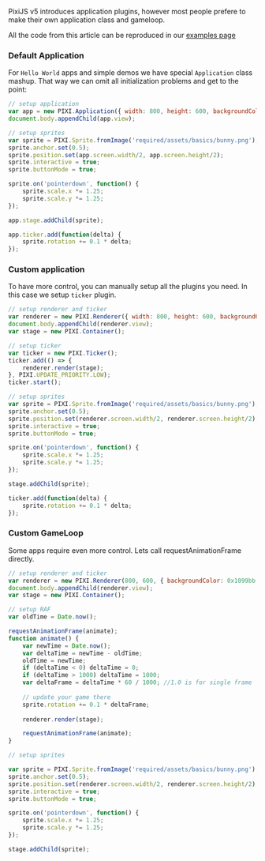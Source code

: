 PixiJS v5 introduces application plugins, however most people prefere to make their own application class and gameloop.

All the code from this article can be reproduced in our [examples page](http://pixijs.io/examples/?v=next-interaction#/basics/basic.js)

### Default Application

For `Hello World` apps and simple demos we have special `Application` class mashup. That way we can omit all initialization problems and get to the point:

```js
// setup application
var app = new PIXI.Application({ width: 800, height: 600, backgroundColor: 0x1099bb });
document.body.appendChild(app.view);

// setup sprites
var sprite = PIXI.Sprite.fromImage('required/assets/basics/bunny.png');
sprite.anchor.set(0.5);
sprite.position.set(app.screen.width/2, app.screen.height/2);
sprite.interactive = true;
sprite.buttonMode = true;

sprite.on('pointerdown', function() {
    sprite.scale.x *= 1.25;
    sprite.scale.y *= 1.25;
});

app.stage.addChild(sprite);

app.ticker.add(function(delta) {
    sprite.rotation += 0.1 * delta;
});
```

### Custom application

To have more control, you can manually setup all the plugins you need. In this case we setup `ticker` plugin.

```js
// setup renderer and ticker
var renderer = new PIXI.Renderer({ width: 800, height: 600, backgroundColor: 0x1099bb });
document.body.appendChild(renderer.view);
var stage = new PIXI.Container();

// setup ticker
var ticker = new PIXI.Ticker();
ticker.add(() => {
    renderer.render(stage);
}, PIXI.UPDATE_PRIORITY.LOW);
ticker.start();

// setup sprites
var sprite = PIXI.Sprite.fromImage('required/assets/basics/bunny.png');
sprite.anchor.set(0.5);
sprite.position.set(renderer.screen.width/2, renderer.screen.height/2);
sprite.interactive = true;
sprite.buttonMode = true;

sprite.on('pointerdown', function() {
    sprite.scale.x *= 1.25;
    sprite.scale.y *= 1.25;
});

stage.addChild(sprite);

ticker.add(function(delta) {
    sprite.rotation += 0.1 * delta;
});
```

### Custom GameLoop

Some apps require even more control. Lets call requestAnimationFrame directly.

```js
// setup renderer and ticker
var renderer = new PIXI.Renderer(800, 600, { backgroundColor: 0x1099bb });
document.body.appendChild(renderer.view);
var stage = new PIXI.Container();

// setup RAF
var oldTime = Date.now();

requestAnimationFrame(animate);
function animate() {
    var newTime = Date.now();
    var deltaTime = newTime - oldTime;
    oldTime = newTime;	
    if (deltaTime < 0) deltaTime = 0;
    if (deltaTime > 1000) deltaTime = 1000;
    var deltaFrame = deltaTime * 60 / 1000; //1.0 is for single frame
	
    // update your game there
    sprite.rotation += 0.1 * deltaFrame;
	
    renderer.render(stage);

    requestAnimationFrame(animate);
}

// setup sprites

var sprite = PIXI.Sprite.fromImage('required/assets/basics/bunny.png');
sprite.anchor.set(0.5);
sprite.position.set(renderer.screen.width/2, renderer.screen.height/2);
sprite.interactive = true;
sprite.buttonMode = true;

sprite.on('pointerdown', function() {
    sprite.scale.x *= 1.25;
    sprite.scale.y *= 1.25;
});

stage.addChild(sprite);
```